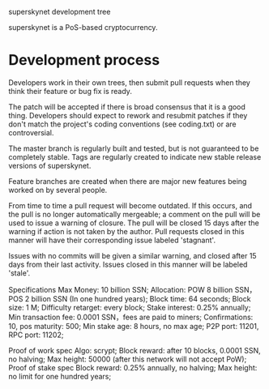 
superskynet development tree

superskynet is a PoS-based cryptocurrency.

Development process
===========================

Developers work in their own trees, then submit pull requests when
they think their feature or bug fix is ready.

The patch will be accepted if there is broad consensus that it is a
good thing.  Developers should expect to rework and resubmit patches
if they don't match the project's coding conventions (see coding.txt)
or are controversial.

The master branch is regularly built and tested, but is not guaranteed
to be completely stable. Tags are regularly created to indicate new
stable release versions of superskynet.

Feature branches are created when there are major new features being
worked on by several people.

From time to time a pull request will become outdated. If this occurs, and
the pull is no longer automatically mergeable; a comment on the pull will
be used to issue a warning of closure. The pull will be closed 15 days
after the warning if action is not taken by the author. Pull requests closed
in this manner will have their corresponding issue labeled 'stagnant'.

Issues with no commits will be given a similar warning, and closed after
15 days from their last activity. Issues closed in this manner will be 
labeled 'stale'.


Specifications
Max Money: 10 billion SSN;
Allocation: POW 8 billion SSN，POS 2 billion SSN (In one hundred years);
Block time: 64 seconds;
Block size: 1 M;
Difficulty retarget: every block;
Stake interest: 0.25% annually;
Min transaction fee: 0.0001 SSN，fees are paid to miners;
Confirmations: 10, pos maturity: 500;
Min stake age: 8 hours, no max age;
P2P port: 11201, RPC port: 11202;

Proof of work spec
Algo: scrypt;
Block reward: after 10 blocks, 0.0001 SSN, no halving;
Max height: 50000 (after this network will not accept PoW);
Proof of stake spec
Block reward: 0.25% annually, no halving;
Max height: no limit for one hundred years;

